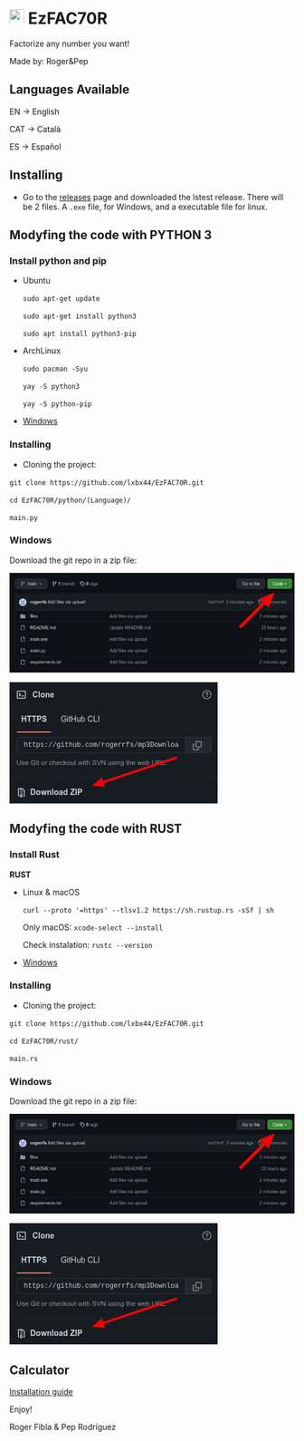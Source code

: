 
# <img src=".data/icon.ico"  width="26" height="26"> EzFAC70R
Factorize any number you want!

Made by: Roger&amp;Pep

## Languages Available

EN &rarr; English

CAT &rarr; Català

ES &rarr; Español

## Installing
- Go to the [releases](https://github.com/lxbx44/EzFAC70R/releases) page and downloaded the lstest release. There will be 2 files. A `.exe` file, for Windows, and a executable file for linux.

## Modyfing the code with PYTHON 3

### Install python and pip

- Ubuntu

  `sudo apt-get update`
  
  `sudo apt-get install python3`
  
  `sudo apt install python3-pip`


- ArchLinux

  `sudo pacman -Syu`
  
  `yay -S python3`
  
  `yay -S python-pip `
  
- [Windows](https://www.python.org/downloads/)


### Installing

- Cloning the project:

`git clone https://github.com/lxbx44/EzFAC70R.git`

`cd EzFAC70R/python/(Language)/`

`main.py`


### Windows

Download the git repo in a zip file:

![IMG](.data/img1.jpeg)

![IMG](.data/img2.jpeg)


## Modyfing the code with RUST

### Install Rust
**RUST**
- Linux & macOS

  `curl --proto '=https' --tlsv1.2 https://sh.rustup.rs -sSf | sh`
  
  Only macOS:
  `xcode-select --install`

  Check instalation:
  `rustc --version`
  
- [Windows](https://jesselawson.org/rust/installing-rust-on-windows/)

### Installing

- Cloning the project:

`git clone https://github.com/lxbx44/EzFAC70R.git`

`cd EzFAC70R/rust/`

`main.rs`


### Windows

Download the git repo in a zip file:

![IMG](.data/img1.jpeg)

![IMG](.data/img2.jpeg)

## Calculator

[Installation guide](CALCULATOR)

Enjoy!

Roger Fibla & Pep Rodríguez
